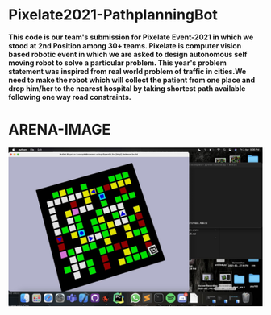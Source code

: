 # Pixelate2021-PathplanningBot

**This code is our team's submission for Pixelate Event-2021 in which we stood at 2nd Position among 30+ teams.
Pixelate is computer vision based robotic event in which we are asked to design autonomous self moving robot to solve a particular problem.
This year's problem statement was inspired from real world problem of traffic in cities.We need to make the robot which will collect the patient from one place and drop him/her to the nearest hospital by taking shortest path available following one way road constraints.**


# ARENA-IMAGE
![Arenaimg](pixelate.jpeg)
